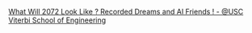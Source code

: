 [What Will 2072 Look Like ? Recorded Dreams and AI Friends ! - @USC Viterbi   School of Engineering](https://qi.tc/qi/118879)